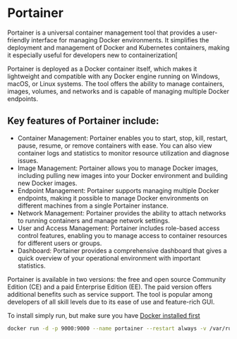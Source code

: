 # Portainer

Portainer is a universal container management tool that provides a user-friendly interface for managing Docker environments. It simplifies the deployment and management of Docker and Kubernetes containers, making it especially useful for developers new to containerization[

Portainer is deployed as a Docker container itself, which makes it lightweight and compatible with any Docker engine running on Windows, macOS, or Linux systems. The tool offers the ability to manage containers, images, volumes, and networks and is capable of managing multiple Docker endpoints.

## Key features of Portainer include:

- Container Management: Portainer enables you to start, stop, kill, restart, pause, resume, or remove containers with ease. You can also view container logs and statistics to monitor resource utilization and diagnose issues.
- Image Management: Portainer allows you to manage Docker images, including pulling new images into your Docker environment and building new Docker images.
- Endpoint Management: Portainer supports managing multiple Docker endpoints, making it possible to manage Docker environments on different machines from a single Portainer instance.
- Network Management: Portainer provides the ability to attach networks to running containers and manage network settings.
- User and Access Management: Portainer includes role-based access control features, enabling you to manage access to container resources for different users or groups.
- Dashboard: Portainer provides a comprehensive dashboard that gives a quick overview of your operational environment with important statistics.

Portainer is available in two versions: the free and open source Community Edition (CE) and a paid Enterprise Edition (EE). The paid version offers additional benefits such as service support. The tool is popular among developers of all skill levels due to its ease of use and feature-rich GUI.

To install simply run, but make sure you have [Docker installed first](./docker.md)

```sh
docker run -d -p 9000:9000 --name portainer --restart always -v /var/run/docker.sock:/var/run/docker.sock -v portainer_data:/data portainer/portainer:latest
```
